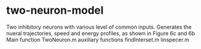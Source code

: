 # two-neuron-model
Two inhibitory neurons with various level of common inputs. 
Generates the nueral trajectories, speed and energy profiles, as shown in Figure 6c and 6b
Main function
  TwoNeuron.m
auxiliary functions 
  findInterset.m 
  linspecer.m
